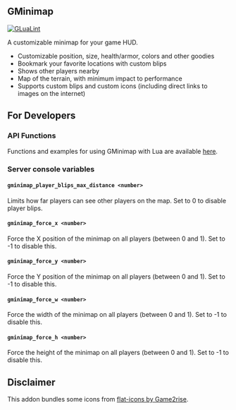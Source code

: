 ## GMinimap

[![GLuaLint](https://github.com/StyledStrike/gmod-gminimap/actions/workflows/glualint.yml/badge.svg)](https://github.com/FPtje/GLuaFixer)

A customizable minimap for your game HUD.

- Customizable position, size, health/armor, colors and other goodies
- Bookmark your favorite locations with custom blips
- Shows other players nearby
- Map of the terrain, with minimum impact to performance
- Supports custom blips and custom icons (including direct links to images on the internet)

## For Developers

### API Functions

Functions and examples for using GMinimap with Lua are available [here](https://github.com/StyledStrike/gmod-gminimap/wiki/).

### Server console variables

#### `gminimap_player_blips_max_distance <number>`

Limits how far players can see other players on the map. Set to 0 to disable player blips.

#### `gminimap_force_x <number>`

Force the X position of the minimap on all players (between 0 and 1). Set to -1 to disable this.

#### `gminimap_force_y <number>`

Force the Y position of the minimap on all players (between 0 and 1). Set to -1 to disable this.

#### `gminimap_force_w <number>`

Force the width of the minimap on all players (between 0 and 1). Set to -1 to disable this.

#### `gminimap_force_h <number>`

Force the height of the minimap on all players (between 0 and 1). Set to -1 to disable this.

## Disclaimer

This addon bundles some icons from [flat-icons by Game2rise](https://opengameart.org/content/flat-icons).
